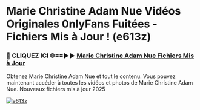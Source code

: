 # Marie Christine Adam Nue Vidéos Originales 0nlyFans Fuitées - Fichiers Mis à Jour ! (e613z)

<h3>🔴 CLIQUEZ ICI 🌐==►► <a href="https://tinyurl.com/2pmr4ezf" rel="nofollow">Marie Christine Adam Nue Fichiers Mis à Jour</a></h3>

Obtenez Marie Christine Adam Nue et tout le contenu. Vous pouvez maintenant accéder à toutes les vidéos et photos de Marie Christine Adam Nue. Nouveaux fichiers mis à jour 2025

[![e613z](https://i.imgur.com/6SNvagu.gif)](https://tinyurl.com/2pmr4ezf)
